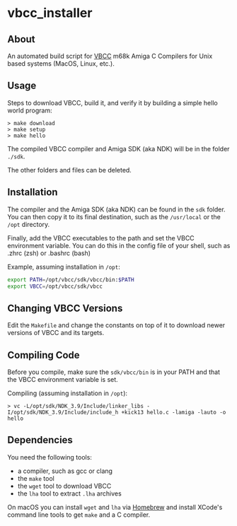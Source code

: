 # vbcc_installer

## About
An automated build script for [VBCC](http://sun.hasenbraten.de/vbcc/) m68k Amiga C Compilers for Unix based systems (MacOS, Linux, etc.).

## Usage
Steps to download VBCC, build it, and verify it by building a simple hello world program: 
```commandline
> make download
> make setup
> make hello
```

The compiled VBCC compiler and Amiga SDK (aka NDK) will be in the folder `./sdk`.

The other folders and files can be deleted.

## Installation

The compiler and the Amiga SDK (aka NDK) can be found in the `sdk` folder. You can then copy it to its final destination, such as the `/usr/local` or the `/opt` directory.

Finally, add the VBCC executables to the path and set the VBCC environment variable.
You can do this in the config file of your shell, such as .zhrc (zsh) or .bashrc (bash)

Example, assuming installation in `/opt`:
```bash
export PATH=/opt/vbcc/sdk/vbcc/bin:$PATH
export VBCC=/opt/vbcc/sdk/vbcc
```

## Changing VBCC Versions
Edit the `Makefile` and change the constants on top of it to download newer 
versions of VBCC and its targets.

## Compiling Code
Before you compile, make sure the `sdk/vbcc/bin` is in your PATH and that the VBCC environment variable is set.

Compiling (assuming installation in `/opt`):
```commandline
> vc -L/opt/sdk/NDK_3.9/Include/linker_libs -I/opt/sdk/NDK_3.9/Include/include_h +kick13 hello.c -lamiga -lauto -o hello
```

## Dependencies
You need the following tools:
* a compiler, such as gcc or clang
* the `make` tool
* the `wget` tool to download VBCC
* the `lha` tool to extract `.lha` archives

On macOS you can install `wget` and `lha` via [Homebrew](https://brew.sh/) and
install XCode's command line tools to get `make` and a C compiler.  
